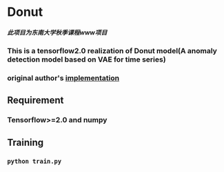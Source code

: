 # Donut
##### 此项目为东南大学秋季课程www项目
### This is a tensorflow2.0 realization of Donut model(A anomaly detection model based on VAE for time series) 
### original author's [implementation](https://github.com/NetManAIOps/donut)
## Requirement
### Tensorflow>=2.0 and numpy
## Training
### `python train.py`
